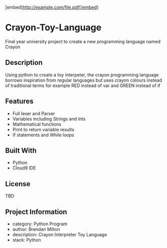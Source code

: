 [embed]http://example.com/file.pdf[/embed]

# Crayon-Toy-Language
Final year university project to create a new programming language named Crayon

## Description
Using python to create a toy interpeter, the crayon programming language borrows inspiration from regular languages but uses crayon colours instead of traditional terms for example RED instead of var and GREEN instead of if 

## Features

* Full lexer and Parser
* Variables including Strings and Ints
* Mathematical functions 
* Print to return variable results
* If statements and While loops

## Built With

* Python
* Cloud9 IDE

## License
TBD

## Project Information
- category: Python Program
- author: Brendan Milton
- description:  Crayon Interpreter Toy Language
- stack: Python
